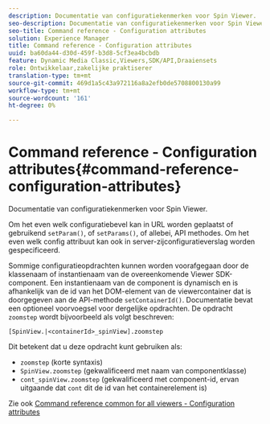 ```yaml
---
description: Documentatie van configuratiekenmerken voor Spin Viewer.
seo-description: Documentatie van configuratiekenmerken voor Spin Viewer.
seo-title: Command reference - Configuration attributes
solution: Experience Manager
title: Command reference - Configuration attributes
uuid: ba60da44-d30d-459f-b3d8-5cf3ea4bcbdb
feature: Dynamic Media Classic,Viewers,SDK/API,Draaiensets
role: Ontwikkelaar,zakelijke praktiserer
translation-type: tm+mt
source-git-commit: 469d1a5c43a972116a8a2efb0de5708800130a99
workflow-type: tm+mt
source-wordcount: '161'
ht-degree: 0%

---
```



# Command reference - Configuration attributes{#command-reference-configuration-attributes}

Documentatie van configuratiekenmerken voor Spin Viewer.

Om het even welk configuratiebevel kan in URL worden geplaatst of gebruikend `setParam()`, of `setParams()`, of allebei, API methodes. Om het even welk config attribuut kan ook in server-zijconfiguratieverslag worden gespecificeerd.

Sommige configuratieopdrachten kunnen worden voorafgegaan door de klassenaam of instantienaam van de overeenkomende Viewer SDK-component. Een instantienaam van de component is dynamisch en is afhankelijk van de id van het DOM-element van de viewercontainer dat is doorgegeven aan de API-methode `setContainerId()`. Documentatie bevat een optioneel voorvoegsel voor dergelijke opdrachten. De opdracht `zoomstep` wordt bijvoorbeeld als volgt beschreven:

`[SpinView.|<containerId>_spinView].zoomstep`

Dit betekent dat u deze opdracht kunt gebruiken als:

* `zoomstep` (korte syntaxis)
* `SpinView.zoomstep` (gekwalificeerd met naam van componentklasse)
* `cont_spinView.zoomstep` (gekwalificeerd met component-id, ervan uitgaande dat  `cont` dit de id van het containerelement is)

Zie ook [Command reference common for all viewers - Configuration attributes](../../../r-html5-viewer-20-cmdref-configattrib/r-html5-viewer-20-cmdref-configattrib.md#concept-850e0f2c49b949deb7cfbfd330d329bd)
